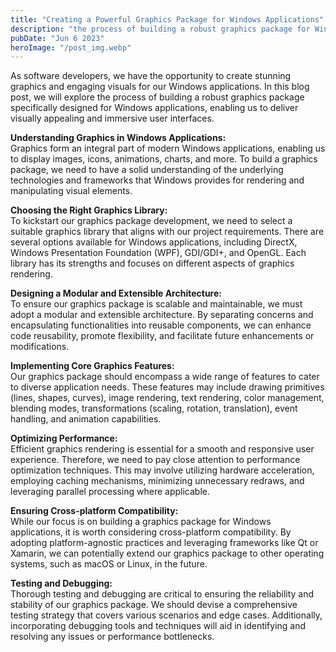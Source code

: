 ```yaml
---
title: "Creating a Powerful Graphics Package for Windows Applications"
description: "the process of building a robust graphics package for Windows applications, covering key considerations, best practices, and strategies to create visually appealing and immersive user interfaces..."
pubDate: "Jun 6 2023"
heroImage: "/post_img.webp"
---
```

As software developers, we have the opportunity to create stunning graphics and engaging visuals for our Windows applications. In this blog post, we will explore the process of building a robust graphics package specifically designed for Windows applications, enabling us to deliver visually appealing and immersive user interfaces.

**Understanding Graphics in Windows Applications:**  
Graphics form an integral part of modern Windows applications, enabling us to display images, icons, animations, charts, and more. To build a graphics package, we need to have a solid understanding of the underlying technologies and frameworks that Windows provides for rendering and manipulating visual elements.

**Choosing the Right Graphics Library:**  
To kickstart our graphics package development, we need to select a suitable graphics library that aligns with our project requirements. There are several options available for Windows applications, including DirectX, Windows Presentation Foundation (WPF), GDI/GDI+, and OpenGL. Each library has its strengths and focuses on different aspects of graphics rendering.

**Designing a Modular and Extensible Architecture:**  
To ensure our graphics package is scalable and maintainable, we must adopt a modular and extensible architecture. By separating concerns and encapsulating functionalities into reusable components, we can enhance code reusability, promote flexibility, and facilitate future enhancements or modifications.

**Implementing Core Graphics Features:**  
Our graphics package should encompass a wide range of features to cater to diverse application needs. These features may include drawing primitives (lines, shapes, curves), image rendering, text rendering, color management, blending modes, transformations (scaling, rotation, translation), event handling, and animation capabilities.

**Optimizing Performance:**  
Efficient graphics rendering is essential for a smooth and responsive user experience. Therefore, we need to pay close attention to performance optimization techniques. This may involve utilizing hardware acceleration, employing caching mechanisms, minimizing unnecessary redraws, and leveraging parallel processing where applicable.

**Ensuring Cross-platform Compatibility:**  
While our focus is on building a graphics package for Windows applications, it is worth considering cross-platform compatibility. By adopting platform-agnostic practices and leveraging frameworks like Qt or Xamarin, we can potentially extend our graphics package to other operating systems, such as macOS or Linux, in the future.

**Testing and Debugging:**  
Thorough testing and debugging are critical to ensuring the reliability and stability of our graphics package. We should devise a comprehensive testing strategy that covers various scenarios and edge cases. Additionally, incorporating debugging tools and techniques will aid in identifying and resolving any issues or performance bottlenecks.